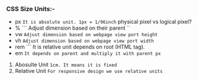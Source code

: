 ### CSS Size Units:-
- px  ``` It is absolute unit. 1px = 1/96inch ```
physical pixel vs logical pixel?
- %   ``` Adjust dimension based on their parent ``
- vw  ``` Adjust dimension based on webpage view port height ```
- vh  ``` Adjust dimension based on webpage view port width ```
- rem ``` It is relative unit depends on root (HTML tag). 
- em  ``` It depends on parent and multiply it with parent px ```

1. Abosulte Unit ``` 1cm. It means it is fixed ```
2. Relative Unit ```For responsive design we use relative units ```